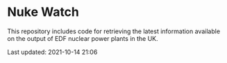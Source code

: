 # Nuke Watch

This repository includes code for retrieving the latest information available on the output of EDF nuclear power plants in the UK.

Last updated: 2021-10-14 21:06